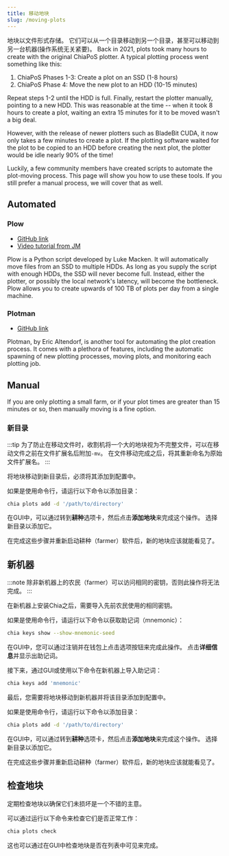 ```yaml
---
title: 移动地块
slug: /moving-plots
---
```


地块以文件形式存储。 它们可以从一个目录移动到另一个目录，甚至可以移动到另一台机器(操作系统无关紧要)。 Back in 2021, plots took many hours to create with the original ChiaPoS plotter. A typical plotting process went something like this:

1. ChiaPoS Phases 1-3: Create a plot on an SSD (1-8 hours)
2. ChiaPoS Phase 4: Move the new plot to an HDD (10-15 minutes)

Repeat steps 1-2 until the HDD is full. Finally, restart the plotter manually, pointing to a new HDD. This was reasonable at the time -- when it took 8 hours to create a plot, waiting an extra 15 minutes for it to be moved wasn't a big deal.

However, with the release of newer plotters such as BladeBit CUDA, it now only takes a few minutes to create a plot. If the plotting software waited for the plot to be copied to an HDD before creating the next plot, the plotter would be idle nearly 90% of the time!

Luckily, a few community members have created scripts to automate the plot-moving process. This page will show you how to use these tools. If you still prefer a manual process, we will cover that as well.

## Automated

### Plow

- [GitHub link](https://github.com/lmacken/plow)
- [Video tutorial from JM](https://www.youtube.com/watch?v=0xjqQ9paHq0)

Plow is a Python script developed by Luke Macken. It will automatically move files from an SSD to multiple HDDs. As long as you supply the script with enough HDDs, the SSD will never become full. Instead, either the plotter, or possibly the local network's latency, will become the bottleneck. Plow allows you to create upwards of 100 TB of plots per day from a single machine.

### Plotman

- [GitHub link](https://github.com/ericaltendorf/plotman)

Plotman, by Eric Altendorf, is another tool for automating the plot creation process. It comes with a plethora of features, including the automatic spawning of new plotting processes, moving plots, and monitoring each plotting job.

## Manual

If you are only plotting a small farm, or if your plot times are greater than 15 minutes or so, then manually moving is a fine option.

### 新目录

:::tip
为了防止在移动文件时，收割机将一个大的地块视为不完整文件，可以在移动文件之前在文件扩展名后附加`-mv`。 在文件移动完成之后，将其重新命名为原始文件扩展名。
:::

将地块移动到新目录后，必须将其添加到配置中。

如果是使用命令行，请运行以下命令以添加目录：

```bash
chia plots add -d '/path/to/directory'
```

在GUI中，可以通过转到**耕种**选项卡，然后点击**添加地块**来完成这个操作。 选择新目录以添加它。

在完成这些步骤并重新启动耕种（farmer）软件后，新的地块应该就能看见了。

## 新机器

:::note
除非新机器上的农民（farmer）可以访问相同的密钥，否则此操作将无法完成。
:::

在新机器上安装Chia之后，需要导入先前农民使用的相同密钥。

如果是使用命令行，请运行以下命令以获取助记词（mnemonic）：

```bash
chia keys show --show-mnemonic-seed
```

在GUI中，您可以通过注销并在钱包上点击选项按钮来完成此操作。 点击**详细信息**并显示出助记词。

接下来，通过GUI或使用以下命令在新机器上导入助记词：

```bash
chia keys add 'mnemonic'
```

最后，您需要将地块移动到新机器并将该目录添加到配置中。

如果是使用命令行，请运行以下命令以添加目录：

```bash
chia plots add -d '/path/to/directory'
```

在GUI中，可以通过转到**耕种**选项卡，然后点击**添加地块**来完成这个操作。 选择新目录以添加它。

在完成这些步骤并重新启动耕种（farmer）软件后，新的地块应该就能看见了。

## 检查地块

定期检查地块以确保它们未损坏是一个不错的主意。

可以通过运行以下命令来检查它们是否正常工作：

```bash
chia plots check
```

这也可以通过在GUI中检查地块是否在列表中可见来完成。
